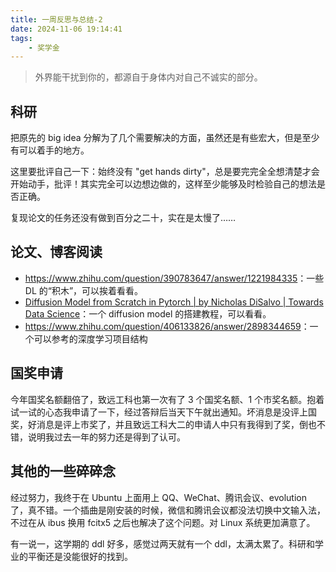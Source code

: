 ```yaml
---
title: 一周反思与总结-2
date: 2024-11-06 19:14:41
tags:
    - 奖学金
---
```


> 外界能干扰到你的，都源自于身体内对自己不诚实的部分。

## 科研

把原先的 big idea 分解为了几个需要解决的方面，虽然还是有些宏大，但是至少有可以着手的地方。

这里要批评自己一下：始终没有 "get hands dirty"，总是要完完全全想清楚才会开始动手，批评！其实完全可以边想边做的，这样至少能够及时检验自己的想法是否正确。

复现论文的任务还没有做到百分之二十，实在是太慢了……

## 论文、博客阅读

- <https://www.zhihu.com/question/390783647/answer/1221984335>：一些 DL 的“积木”，可以挨着看看。
- [Diffusion Model from Scratch in Pytorch | by Nicholas DiSalvo | Towards Data Science](https://towardsdatascience.com/diffusion-model-from-scratch-in-pytorch-ddpm-9d9760528946)：一个 diffusion model 的搭建教程，可以看看。
- <https://www.zhihu.com/question/406133826/answer/2898344659>：一个可以参考的深度学习项目结构

## 国奖申请

今年国奖名额翻倍了，致远工科也第一次有了 3 个国奖名额、1 个市奖名额。抱着试一试的心态我申请了一下，经过答辩后当天下午就出通知。坏消息是没评上国奖，好消息是评上市奖了，并且致远工科大二的申请人中只有我得到了奖，倒也不错，说明我过去一年的努力还是得到了认可。

## 其他的一些碎碎念

经过努力，我终于在 Ubuntu 上面用上 QQ、WeChat、腾讯会议、evolution 了，真不错。一个插曲是刚安装的时候，微信和腾讯会议都没法切换中文输入法，不过在从 ibus 换用 fcitx5 之后也解决了这个问题。对 Linux 系统更加满意了。

有一说一，这学期的 ddl 好多，感觉过两天就有一个 ddl，太满太累了。科研和学业的平衡还是没能很好的找到。
